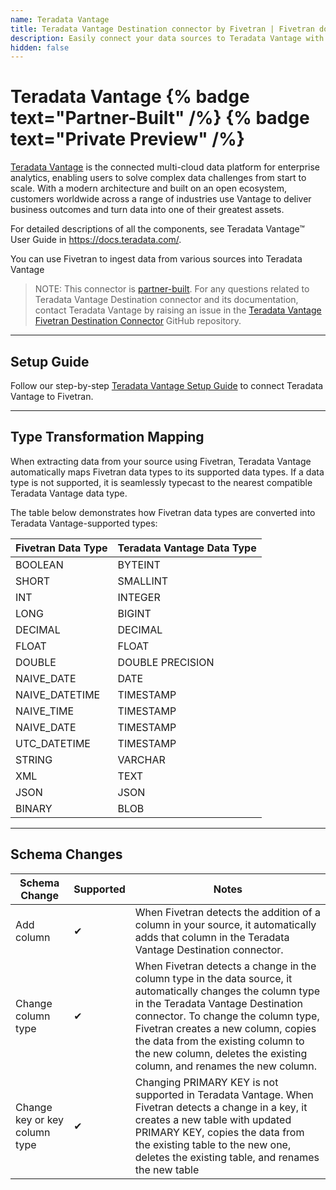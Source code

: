 ```yaml
---
name: Teradata Vantage
title: Teradata Vantage Destination connector by Fivetran | Fivetran documentation
description: Easily connect your data sources to Teradata Vantage with Fivetran. Check out our documentation to start syncing your applications, databases, and events today.
hidden: false
---
```


# Teradata Vantage {% badge text="Partner-Built" /%} {% badge text="Private Preview" /%}


[Teradata Vantage](https://www.teradata.com/) is the connected multi-cloud data platform for enterprise analytics, enabling users to solve complex data challenges from start to scale. With a modern architecture and built on an open ecosystem, customers worldwide across a range of industries use Vantage to deliver business outcomes and turn data into one of their greatest assets.

For detailed descriptions of all the components, see Teradata Vantage™ User Guide in https://docs.teradata.com/.

You can use Fivetran to ingest data from various sources into Teradata Vantage

> NOTE: This connector is [partner-built](/docs/partner-built-program). For any questions related to Teradata Vantage Destination connector and its documentation, contact Teradata Vantage by raising an issue in the [Teradata Vantage Fivetran Destination Connector](https://github.com/Teradata/fivetran-destination-connector) GitHub repository.

----

## Setup Guide

Follow our step-by-step [Teradata Vantage Setup Guide](/docs/destinations/teradata/setup-guide) to connect Teradata Vantage to Fivetran.

----

## Type Transformation Mapping

When extracting data from your source using Fivetran, Teradata Vantage automatically maps Fivetran data types to its supported data types. If a data type is not supported, it is seamlessly typecast to the nearest compatible Teradata Vantage data type.

The table below demonstrates how Fivetran data types are converted into Teradata Vantage-supported types:

| Fivetran Data Type  | Teradata Vantage Data Type     |
|---------------------|--------------------------------|
| BOOLEAN             | BYTEINT                        |
| SHORT               | SMALLINT                       |
| INT                 | INTEGER                        |
| LONG                | BIGINT                         |
| DECIMAL             | DECIMAL                        |
| FLOAT               | FLOAT                          |
| DOUBLE              | DOUBLE PRECISION               |
| NAIVE_DATE          | DATE                           |
| NAIVE_DATETIME      | TIMESTAMP                      |
| NAIVE_TIME          | TIMESTAMP                      |
| NAIVE_DATE          | TIMESTAMP                      |
| UTC_DATETIME        | TIMESTAMP                      |
| STRING              | VARCHAR                        |
| XML                 | TEXT                           |
| JSON                | JSON                           |
| BINARY              | BLOB                           |

----

## Schema Changes

| Schema Change          | Supported | Notes                                                                                                                                                                                                                                                                                                                                   |
|------------------------|-----------|-----------------------------------------------------------------------------------------------------------------------------------------------------------------------------------------------------------------------------------------------------------------------------------------------------------------------------------------|
| Add column                    | ✔       | When Fivetran detects the addition of a column in your source, it automatically adds that column in the Teradata Vantage Destination connector.                                                                                                                                                                                              |
| Change column type            | ✔       | When Fivetran detects a change in the column type in the data source, it automatically changes the column type in the Teradata Vantage Destination connector. To change the column type, Fivetran creates a new column, copies the data from the existing column to the new column, deletes the existing column, and renames the new column. |
| Change key or key column type | ✔       | Changing PRIMARY KEY is not supported in Teradata Vantage. When Fivetran detects a change in a key, it creates a new table with updated PRIMARY KEY, copies the data from the existing table to the new one, deletes the existing table, and renames the new table                                                                           |